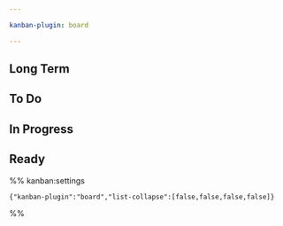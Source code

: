 ```yaml
---

kanban-plugin: board

---
```


## Long Term



## To Do



## In Progress



## Ready





%% kanban:settings
```
{"kanban-plugin":"board","list-collapse":[false,false,false,false]}
```
%%